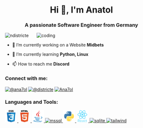 <h1 align="center">Hi 👋, I'm Anatol</h1>
<h3 align="center">A passionate Software Engineer from Germany</h3>
<img align="right" alt="coding" width='400' src='https://media4.giphy.com/media/qgQUggAC3Pfv687qPC/giphy.gif?cid=ecf05e47l8wjjzwqqgjso47n8hbhrz8z2nr76hlg5nlxc4jr&ep=v1_gifs_search&rid=giphy.gif&ct=g'/>
<p align="left"> <img src="https://komarev.com/ghpvc/?username=ndistricte&label=Profile%20views&color=0e75b6&style=flat" alt="ndistricte" /> </p>

- 🔭 I’m currently working on a Website **Midbets**

- 🌱 I’m currently learning **Python, Linux**

- 📫 How to reach me **Discord**

<h3 align="left">Connect with me:</h3>
<p align="left">
<a href="https://www.hackerrank.com/@ana7ol" target="blank"><img align="center" src="https://raw.githubusercontent.com/rahuldkjain/github-profile-readme-generator/master/src/images/icons/Social/hackerrank.svg" alt="@ana7ol" height="30" width="40" /></a>
<a href="https://www.leetcode.com/@districte" target="blank"><img align="center" src="https://raw.githubusercontent.com/rahuldkjain/github-profile-readme-generator/master/src/images/icons/Social/leet-code.svg" alt="@districte" height="30" width="40" /></a>
<a href="https://discord.gg/Ana7ol" target="blank"><img align="center" src="https://raw.githubusercontent.com/rahuldkjain/github-profile-readme-generator/master/src/images/icons/Social/discord.svg" alt="Ana7ol" height="30" width="40" /></a>
</p>

<h3 align="left">Languages and Tools:</h3>
<p align="left"> <a href="https://www.w3schools.com/css/" target="_blank" rel="noreferrer"> <img src="https://raw.githubusercontent.com/devicons/devicon/master/icons/css3/css3-original-wordmark.svg" alt="css3" width="40" height="40"/> </a> <a href="https://www.w3.org/html/" target="_blank" rel="noreferrer"> <img src="https://raw.githubusercontent.com/devicons/devicon/master/icons/html5/html5-original-wordmark.svg" alt="html5" width="40" height="40"/> </a> <a href="https://www.java.com" target="_blank" rel="noreferrer"> <img src="https://raw.githubusercontent.com/devicons/devicon/master/icons/java/java-original.svg" alt="java" width="40" height="40"/> </a> <a href="https://www.microsoft.com/en-us/sql-server" target="_blank" rel="noreferrer"> <img src="https://www.svgrepo.com/show/303229/microsoft-sql-server-logo.svg" alt="mssql" width="40" height="40"/> </a> <a href="https://www.python.org" target="_blank" rel="noreferrer"> <img src="https://raw.githubusercontent.com/devicons/devicon/master/icons/python/python-original.svg" alt="python" width="40" height="40"/> </a> <a href="https://reactjs.org/" target="_blank" rel="noreferrer"> <img src="https://raw.githubusercontent.com/devicons/devicon/master/icons/react/react-original-wordmark.svg" alt="react" width="40" height="40"/> </a> <a href="https://www.sqlite.org/" target="_blank" rel="noreferrer"> <img src="https://www.vectorlogo.zone/logos/sqlite/sqlite-icon.svg" alt="sqlite" width="40" height="40"/> </a> <a href="https://tailwindcss.com/" target="_blank" rel="noreferrer"> <img src="https://www.vectorlogo.zone/logos/tailwindcss/tailwindcss-icon.svg" alt="tailwind" width="40" height="40"/> </a> </p>


